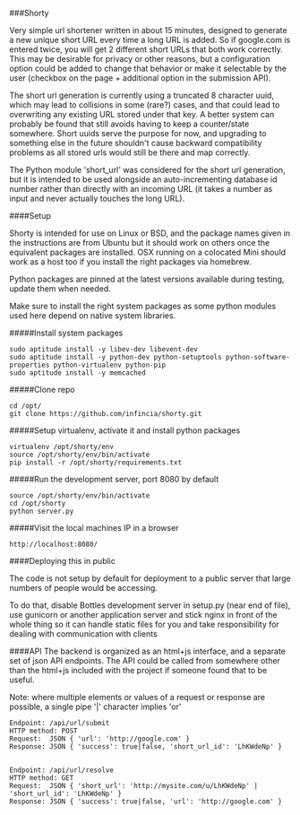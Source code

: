 ###Shorty

Very simple url shortener written in about 15 minutes, designed to generate a new unique short URL every time a long URL is added. So if google.com is entered twice, you will get 2 different short URLs that both work correctly. This may be desirable for privacy or other reasons, but a configuration option could be added to change that behavior or make it selectable by the user (checkbox on the page + additional option in the submission API).

The short url generation is currently using a truncated 8 character uuid, which may lead to collisions in some (rare?) cases, and that could lead to overwriting any existing URL stored under that key. A better system can probably be found that still avoids having to keep a counter/state somewhere. Short uuids serve the purpose for now, and upgrading to something else in the future shouldn't cause backward compatibility problems as all stored urls would still be there and map correctly.

 The Python module 'short_url' was considered for the short url generation, but it is intended to be used alongside an auto-incrementing database id number rather than directly with an incoming URL (it takes a number as input and never actually touches the long URL).

####Setup

Shorty is intended for use on Linux or BSD, and the package names given in the instructions are from Ubuntu but it should work on others once the equivalent packages are installed. OSX running on a colocated Mini should work as a host too if you install the right packages via homebrew.

Python packages are pinned at the latest versions available during testing, update them when needed.

Make sure to install the right system packages as some python modules used here depend on native system libraries.

#####Install system packages

    sudo aptitude install -y libev-dev libevent-dev
    sudo aptitude install -y python-dev python-setuptools python-software-properties python-virtualenv python-pip
    sudo aptitude install -y memcached

#####Clone repo

    cd /opt/
    git clone https://github.com/infincia/shorty.git


#####Setup virtualenv, activate it and install python packages

    virtualenv /opt/shorty/env
    source /opt/shorty/env/bin/activate
    pip install -r /opt/shorty/requirements.txt
    
#####Run the development server, port 8080 by default
    
    source /opt/shorty/env/bin/activate
    cd /opt/shorty
    python server.py
    
#####Visit the local machines IP in a browser

    http://localhost:8080/
    
####Deploying this in public

The code is not setup by default for deployment to a public server that large numbers of people would be accessing. 

To do that, disable Bottles development server in setup.py (near end of file), use gunicorn or another application server and stick nginx in front of the whole thing so it can handle static files for you and take responsibility for dealing with communication with clients


####API
The backend is organized as an html+js interface, and a separate set of json API endpoints. The API could be called from somewhere other than the html+js included with the project if someone found that to be useful.

Note: where multiple elements or values of a request or response are possible, a single pipe '|' character implies 'or'

    Endpoint: /api/url/submit
    HTTP method: POST
    Request:  JSON { 'url': 'http://google.com' }
    Response: JSON { 'success': true|false, 'short_url_id': 'LhKWdeNp' }


    Endpoint: /api/url/resolve
    HTTP method: GET
    Request:  JSON { 'short_url': 'http://mysite.com/u/LhKWdeNp' | 'short_url_id': 'LhKWdeNp' }
    Response: JSON { 'success': true|false, 'url': 'http://google.com' }

